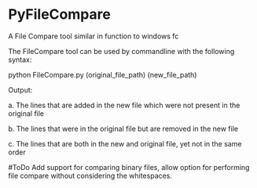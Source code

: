 # PyFileCompare
A File Compare tool similar in function to windows fc 

The FileCompare tool can be used by commandline with the following syntax:

python FileCompare.py  (original_file_path) (new_file_path)

Output:

a. The lines that are added in the new file which were not present in the original file

b. The lines that were in the original file but are removed in the new file

c. The lines that are both in the new and original file, yet not in the same order

#ToDo
Add support for comparing binary files, allow option for performing file compare without considering the whitespaces.
